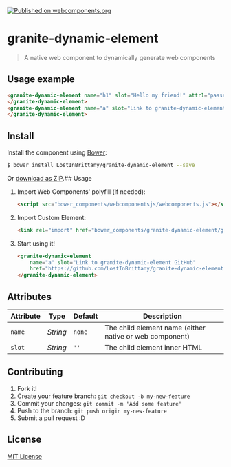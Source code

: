 [![Published on webcomponents.org](https://img.shields.io/badge/webcomponents.org-published-blue.svg)](https://www.webcomponents.org/element/LostInBrittany/granite-dynamic-element)

# granite-dynamic-element

> A native web component to dynamically generate web components


## Usage example

<!---
```
<custom-element-demo>
  <template>
    <script src="../webcomponentsjs/webcomponents-lite.js"></script>
    <link rel="import" href="granite-dynamic-element.html">
    <next-code-block></next-code-block>
  </template>
</custom-element-demo>
```
-->
```html
<granite-dynamic-element name="h1" slot="Hello my friend!" attr1="passed to child" another-random-attribute="also passed to child">
</granite-dynamic-element>
<granite-dynamic-element name="a" slot="Link to granite-dynamic-element GitHub" href="https://github.com/LostInBrittany/granite-dynamic-element">
</granite-dynamic-element>
```

## Install

Install the component using [Bower](http://bower.io/):

```sh
$ bower install LostInBrittany/granite-dynamic-element --save
```

Or [download as ZIP](https://github.com/LostInBrittany/granite-dynamic-element/archive/gh-pages.zip).## Usage

1. Import Web Components' polyfill (if needed):

    ```html
    <script src="bower_components/webcomponentsjs/webcomponents.js"></script>
    ```

2. Import Custom Element:

    ```html
    <link rel="import" href="bower_components/granite-dynamic-element/granite-dynamic-element.html">
    ```

3. Start using it!

    ```html
    <granite-dynamic-element 
        name="a" slot="Link to granite-dynamic-element GitHub" 
        href="https://github.com/LostInBrittany/granite-dynamic-element">
    </granite-dynamic-element>
    ```


## Attributes

Attribute     | Type      | Default  | Description
---           | ---       | ---      | ---
`name`        | *String*  | `none`   | The child element name (either native or web component)
`slot`        | *String*  | `''`     | The child element inner HTML


## Contributing

1. Fork it!
2. Create your feature branch: `git checkout -b my-new-feature`
3. Commit your changes: `git commit -m 'Add some feature'`
4. Push to the branch: `git push origin my-new-feature`
5. Submit a pull request :D

## License

[MIT License](http://opensource.org/licenses/MIT)
